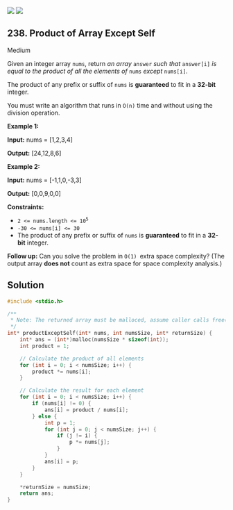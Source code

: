 [![](https://img.shields.io/github/stars/javadev/LeetCode-in-All?label=Stars&style=flat-square)](https://github.com/javadev/LeetCode-in-All)
[![](https://img.shields.io/github/forks/javadev/LeetCode-in-All?label=Fork%20me%20on%20GitHub%20&style=flat-square)](https://github.com/javadev/LeetCode-in-All/fork)

## 238\. Product of Array Except Self

Medium

Given an integer array `nums`, return _an array_ `answer` _such that_ `answer[i]` _is equal to the product of all the elements of_ `nums` _except_ `nums[i]`.

The product of any prefix or suffix of `nums` is **guaranteed** to fit in a **32-bit** integer.

You must write an algorithm that runs in `O(n)` time and without using the division operation.

**Example 1:**

**Input:** nums = [1,2,3,4]

**Output:** [24,12,8,6]

**Example 2:**

**Input:** nums = [-1,1,0,-3,3]

**Output:** [0,0,9,0,0]

**Constraints:**

*   <code>2 <= nums.length <= 10<sup>5</sup></code>
*   `-30 <= nums[i] <= 30`
*   The product of any prefix or suffix of `nums` is **guaranteed** to fit in a **32-bit** integer.

**Follow up:** Can you solve the problem in `O(1) `extra space complexity? (The output array **does not** count as extra space for space complexity analysis.)

## Solution

```c
#include <stdio.h>

/**
 * Note: The returned array must be malloced, assume caller calls free().
 */
int* productExceptSelf(int* nums, int numsSize, int* returnSize) {
    int* ans = (int*)malloc(numsSize * sizeof(int));
    int product = 1;

    // Calculate the product of all elements
    for (int i = 0; i < numsSize; i++) {
        product *= nums[i];
    }

    // Calculate the result for each element
    for (int i = 0; i < numsSize; i++) {
        if (nums[i] != 0) {
            ans[i] = product / nums[i];
        } else {
            int p = 1;
            for (int j = 0; j < numsSize; j++) {
                if (j != i) {
                    p *= nums[j];
                }
            }
            ans[i] = p;
        }
    }

    *returnSize = numsSize;
    return ans;
}
```